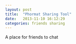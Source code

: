 ```yaml
---
layout: post
title:  "Phormat Sharing Tool"
date:   2013-11-10 16:12:29
categories: friends sharing
---
```

A place for friends to chat

